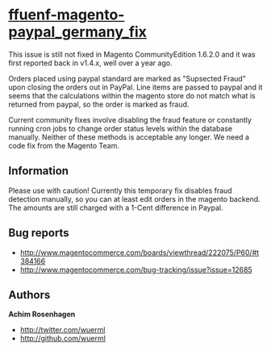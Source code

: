 [ffuenf-magento-paypal_germany_fix](https://github.com/ffuenf/ffuenf-magento-paypal_germany_fix)
=================

This issue is still not fixed in Magento CommunityEdition 1.6.2.0 and it was first reported back in v1.4.x, well over a year ago.

Orders placed using paypal standard are marked as "Supsected Fraud" upon closing the orders out in PayPal. Line items are passed to paypal and it seems that the calculations within the magento store do not match what is returned from paypal, so the order is marked as fraud.

Current community fixes involve disabling the fraud feature or constantly running cron jobs to change order status levels within the database manually. Neither of these methods is acceptable any longer. We need a code fix from the Magento Team.

Information
-----------

Please use with caution! Currently this temporary fix disables fraud detection manually, so you can at least edit orders in the magento backend. The amounts are still charged with a 1-Cent difference in Paypal.

Bug reports
-----------

+ http://www.magentocommerce.com/boards/viewthread/222075/P60/#t384166
+ http://www.magentocommerce.com/bug-tracking/issue?issue=12685

Authors
-------

**Achim Rosenhagen**

+ http://twitter.com/wuerml
+ http://github.com/wuerml
